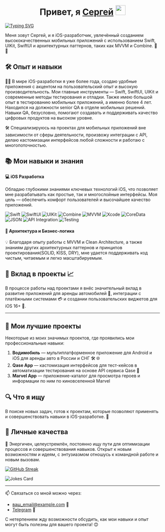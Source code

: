 <h1 align="center">Привет, я <a href="https://t.me/your_username" target="_blank">Сергей</a> 
<img src="https://github.com/blackcater/blackcater/raw/main/images/Hi.gif" width="32"/></h1>

[![Typing SVG](https://readme-typing-svg.demolab.com?font=Fira+Code&pause=1000&color=000000&width=435&lines=iOS+Developer)](https://git.io/typing-svg)

Меня зовут Сергей, и я iOS-разработчик, увлечённый созданием высококачественных мобильных приложений с использованием Swift, UIKit, SwiftUI и архитектурных паттернов, таких как MVVM и Combine. 🚀📱

## 🛠️ Опыт и навыки
👨‍💻 В мире iOS-разработки я уже более года, создаю удобные приложения с акцентом на пользовательский опыт и высокую производительность. Мои главные инструменты — Swift, SwiftUI, UIKit и современные методы тестирования и отладки. Также имею большой опыт в тестированию мобильных приложений, а именно более 4 лет. Находился на должности senior QA в отделе мобильных решений. Навыки QA, безусловно, помогают создавать и поддерживать качество цифровых продуктов на высоком уровне.

🛠️ Специализируюсь на проектах для мобильных приложений вне зависимости от сферы деятельности, произвожу интеграции с API, делаю кастомизации интерфейсов любой сложности и работаю с многопоточностью.

## 📚 Мои навыки и знания

#### 💻 iOS Разработка
Обладаю глубокими знаниями ключевых технологий iOS, что позволяет мне разрабатывать как простые, так и многослойные интерфейсы. Моя цель — обеспечить комфорт пользователей и высочайшее качество приложений.

![Swift](https://img.shields.io/badge/Swift-FA7343?style=for-the-badge&logo=swift&logoColor=white)
![SwiftUI](https://img.shields.io/badge/SwiftUI-0078D6?style=for-the-badge&logo=swift&logoColor=white)
![UIKit](https://img.shields.io/badge/UIKit-4285F4?style=for-the-badge&logo=uikit&logoColor=white)
![Combine](https://img.shields.io/badge/Combine-51A9F5?style=for-the-badge&logo=combine&logoColor=white)
![MVVM](https://img.shields.io/badge/MVVM-FFD700?style=for-the-badge&logo=mvvm&logoColor=black)
![Xcode](https://img.shields.io/badge/Xcode-147EFB?style=for-the-badge&logo=xcode&logoColor=white)
![CoreData](https://img.shields.io/badge/CoreData-4682B4?style=for-the-badge&logo=coredata&logoColor=white)
![JSON](https://img.shields.io/badge/JSON-000000?style=for-the-badge&logo=json&logoColor=white)
![API Integration](https://img.shields.io/badge/API_Integration-4285F4?style=for-the-badge&logo=api&logoColor=white)
![Testing](https://img.shields.io/badge/Testing-FC6D26?style=for-the-badge&logo=testing&logoColor=white)

#### 🧩 Архитектура и Бизнес-логика
💡 Благодаря опыту работы с MVVM и Clean Architecture, а также знаниям других архитектурных паттернов и принципов проектирования(SOLID, KISS, DRY), мне удается поддерживать код чистым, читаемым и легко масштабируемым.

## 🎯 Вклад в проекты 📈

В процессе работы над проектами я внёс значительный вклад в развитие приложений для аренды автомобилей 🚙, интеграции с платёжными системами 💳 и создании пользовательских виджетов для iOS 16+ 📱.

---

## 🚀 Мои лучшие проекты

Некоторые из моих значимых проектов, где проявились мои профессиональные навыки:

1. **Водимобиль** — мультиплатформенное приложение для Android и iOS для аренды авто в России и СНГ 🛠️ 🌐
2. **Qase App** — кастомизация интерфейсов для тест-кейсов в автоматизации тестирования на основе API сервиса Qase 🧪
3. **Marvel App** — приложение-каталог для просмотра героев и информации по ним по киновселенной Marvel

## 🔍 Что я ищу
В поиске новых задач, готов к проектам, которые позволяют применять и совершенствовать навыки в iOS-разработке. 🙌

## 💼 Личные качества
💪 Энергичен, целеустремлён, постоянно ищу пути для оптимизации процессов и совершенствования навыков. Открыт к новым возможностям и идеям, с энтузиазмом отношусь к командной работе и новым вызовам.

[![GitHub Streak](https://github-readme-streak-stats.herokuapp.com/?user=your_username)](https://git.io/streak-stats)

![Jokes Card](https://readme-jokes.vercel.app/api)

---

📫 Связаться со мной можно через:
- [ваш_email@example.com](mailto:rekeylf1234567@gmail.com) 📧
- [Telegram](https://t.me/ivn_srg) 📱

С нетерпением жду возможности обсудить, как мои навыки и опыт могут быть полезны для вашего проекта! 😊
